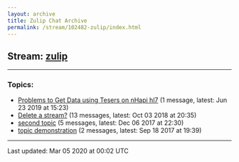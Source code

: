 ```yaml
---
layout: archive
title: Zulip Chat Archive
permalink: /stream/102482-zulip/index.html
---
```


## Stream: [zulip](https://hl7webmaster.github.io/zulip-hl7-org/stream/102482-zulip/index.html)
---

### Topics:

* [Problems to Get Data using Tesers on nHapi hl7](topic/Problems.20to.20Get.20Data.20using.20Tesers.20on.20nHapi.20hl7.html) (1 message, latest: Jun 23 2019 at 15:23)
* [Delete a stream?](topic/Delete.20a.20stream.3F.html) (13 messages, latest: Oct 03 2018 at 20:35)
* [second topic](topic/second.20topic.html) (5 messages, latest: Dec 06 2017 at 22:30)
* [topic demonstration](topic/topic.20demonstration.html) (2 messages, latest: Sep 18 2017 at 19:39)

<hr><p>Last updated: Mar 05 2020 at 00:02 UTC</p>